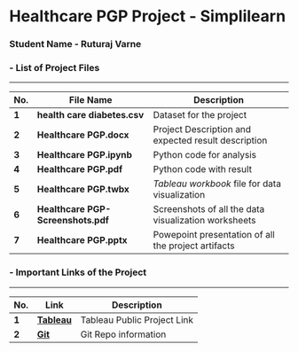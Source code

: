# Healthcare PGP Project - Simplilearn #

### Student Name - Ruturaj Varne ###

### - List of Project Files ###
---------------------------
 
| No. | File Name | Description |
| -----| ----------- | ----------- |
| **1** | **health care diabetes.csv** | Dataset for the project |
| **2** | **Healthcare PGP.docx** | Project Description and expected result description |
| **3** | **Healthcare PGP.ipynb** | Python code for analysis |
| **4** | **Healthcare PGP.pdf** | Python code with result |
| **5** | **Healthcare PGP.twbx** | *Tableau workbook* file for data visualization |
| **6** | **Healthcare PGP-Screenshots.pdf** | Screenshots of all the data visualization worksheets |
| **7** | **Healthcare PGP.pptx** | Powepoint presentation of all the project artifacts |



### - Important Links of the Project ###
---------------------------
| No. | Link | Description |
| -----| ----------- | ----------- |
| **1** |[<b>Tableau</b>](https://public.tableau.com/views/HealthcarePGP_16722699126210/HealthcarePGPDashboard?:language=en-US&publish=yes&:display_count=n&:origin=viz_share_link)| Tableau Public Project Link |
| **2** |[<b>Git</b>](https://github.com/ruturajvarne/datasciense-capstone-project.git) | Git Repo information |
